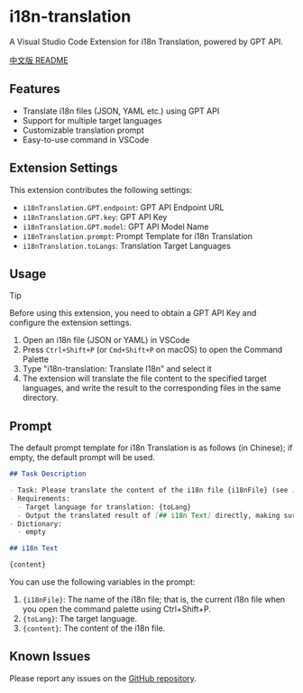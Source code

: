 # i18n-translation

A Visual Studio Code Extension for i18n Translation, powered by GPT API.

[中文版 README](./README_zh_CN.md)

## Features

- Translate i18n files (JSON, YAML etc.) using GPT API
- Support for multiple target languages
- Customizable translation prompt
- Easy-to-use command in VSCode


## Extension Settings

This extension contributes the following settings:

* `i18nTranslation.GPT.endpoint`: GPT API Endpoint URL
* `i18nTranslation.GPT.key`: GPT API Key
* `i18nTranslation.GPT.model`: GPT API Model Name
* `i18nTranslation.prompt`: Prompt Template for i18n Translation
* `i18nTranslation.toLangs`: Translation Target Languages

## Usage

> [!TIP]
> Before using this extension, you need to obtain a GPT API Key and configure the extension settings.

1. Open an i18n file (JSON or YAML) in VSCode
2. Press `Ctrl+Shift+P` (or `Cmd+Shift+P` on macOS) to open the Command Palette
3. Type "i18n-translation: Translate I18n" and select it
4. The extension will translate the file content to the specified target languages, and write the result to the corresponding files in the same directory.

## Prompt

The default prompt template for i18n Translation is as follows (in Chinese); if empty, the default prompt will be used.

```md
## Task Description

- Task: Please translate the content of the i18n file {i18nFile} (see [## i18n Text])
- Requirements:
  - Target language for translation: {toLang}
  - Output the translated result of [## i18n Text] directly, making sure to preserve the source format
- Dictionary:
  - empty

## i18n Text

{content}
```

You can use the following variables in the prompt:

1. `{i18nFile}`: The name of the i18n file; that is, the current i18n file when you open the command palette using Ctrl+Shift+P.
2. `{toLang}`: The target language.
3. `{content}`: The content of the i18n file.

## Known Issues

Please report any issues on the [GitHub repository](https://github.com/yourusername/i18n-translation/issues).


